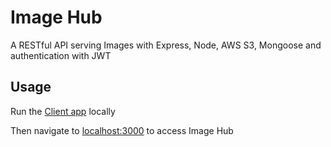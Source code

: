 # Image Hub

A RESTful API serving Images with Express, Node, AWS S3, Mongoose and authentication with JWT

## Usage

Run the [Client app](https://github.com/BryceHamilton/image-hub-client/) locally

Then navigate to [localhost:3000](http://localhost:3000) to access Image Hub
